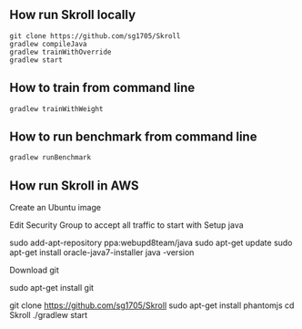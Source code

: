 ## How run Skroll locally


```
git clone https://github.com/sg1705/Skroll
gradlew compileJava
gradlew trainWithOverride
gradlew start
```

## How to train from command line

```
gradlew trainWithWeight
```

## How to run benchmark from command line

```
gradlew runBenchmark
```



## How run Skroll in AWS

Create an Ubuntu image

Edit Security Group to accept all traffic to start with
Setup java

sudo add-apt-repository ppa:webupd8team/java
sudo apt-get update
sudo apt-get install oracle-java7-installer
java -version


Download git

sudo apt-get install git

git clone https://github.com/sg1705/Skroll
sudo apt-get install phantomjs
cd Skroll
./gradlew start